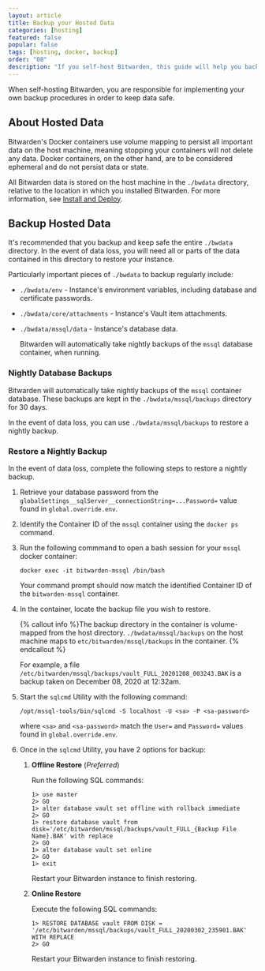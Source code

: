 ```yaml
---
layout: article
title: Backup your Hosted Data
categories: [hosting]
featured: false
popular: false
tags: [hosting, docker, backup]
order: "08"
description: "If you self-host Bitwarden, this guide will help you backup on-premises installations and restore data to your password manager from a backup."
---
```


When self-hosting Bitwarden, you are responsible for implementing your own backup procedures in order to keep data safe.

## About Hosted Data

Bitwarden's Docker containers use volume mapping to persist all important data on the host machine, meaning stopping your containers will not delete any data. Docker containers, on the other hand, are to be considered ephemeral and do not persist data or state.

All Bitwarden data is stored on the host machine in the `./bwdata` directory, relative to the location in which you installed Bitwarden. For more information, see [Install and Deploy]({{site.baseurl}}/article/install-on-premise/#install-bitwarden).

## Backup Hosted Data

It's recommended that you backup and keep safe the entire `./bwdata` directory. In the event of data loss, you will need all or parts of the data contained in this directory to restore your instance.

Particularly important pieces of `./bwdata` to backup regularly include:

- `./bwdata/env` - Instance's environment variables, including database and certificate passwords.
- `./bwdata/core/attachments` - Instance's Vault item attachments.
- `./bwdata/mssql/data` - Instance's database data.

  Bitwarden will automatically take nightly backups of the `mssql` database container, when running.

### Nightly Database Backups

Bitwarden will automatically take nightly backups of the `mssql` container database. These backups are kept in the `./bwdata/mssql/backups` directory for 30 days.

In the event of data loss, you can use `./bwdata/mssql/backups` to restore a nightly backup.

### Restore a Nightly Backup

In the event of data loss, complete the following steps to restore a nightly backup.

1. Retrieve your database password from the `globalSettings__sqlServer__connectionString=...Password=` value found in `global.override.env`.
2. Identify the Container ID of the `mssql` container using the `docker ps` command.
3. Run the following commmand to open a bash session for your `mssql` docker container:

   ```
   docker exec -it bitwarden-mssql /bin/bash
   ```

   Your command prompt should now match the identified Container ID of the `bitwarden-mssql` container.
4. In the container, locate the backup file you wish to restore.

   {% callout info %}The backup directory in the container is volume-mapped from the host directory. `./bwdata/mssql/backups` on the host machine maps to `etc/bitwarden/mssql/backups` in the container.
   {% endcallout %}

   For example, a file `/etc/bitwarden/mssql/backups/vault_FULL_20201208_003243.BAK` is a backup taken on December 08, 2020 at 12:32am.

5. Start the `sqlcmd` Utility with the following command:

   ```
   /opt/mssql-tools/bin/sqlcmd -S localhost -U <sa> -P <sa-password>
   ```

   where `<sa>` and `<sa-password>` match the `User=` and `Password=` values found in `global.override.env`.
6. Once in the `sqlcmd` Utility, you have 2 options for backup:

   1. **Offline Restore** (*Preferred*)

      Run the following SQL commands:
      ```
      1> use master
      2> GO
      1> alter database vault set offline with rollback immediate
      2> GO
      1> restore database vault from disk='/etc/bitwarden/mssql/backups/vault_FULL_{Backup File Name}.BAK' with replace
      2> GO
      ​1> alter database vault set online
      2> GO
      1> exit
      ```
      Restart your Bitwarden instance to finish restoring.
   2. **Online Restore**

      Execute the following SQL commands:
      ```
      1> RESTORE DATABASE vault FROM DISK = '/etc/bitwarden/mssql/backups/vault_FULL_20200302_235901.BAK' WITH REPLACE
      2> GO
      ```
      Restart your Bitwarden instance to finish restoring.
